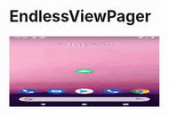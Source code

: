 # EndlessViewPager
<a href="url"><img src="https://github.com/RonyBrosh/EndlessViewPager/blob/master/videos/Endless view pager demo 2.gif" align="left" height="126.4" width="270" ></a>
